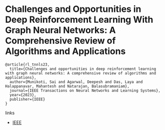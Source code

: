 # Challenges and Opportunities in Deep Reinforcement Learning With Graph Neural Networks: A Comprehensive Review of Algorithms and Applications

```
@article{rl_tnnls23,
  title={Challenges and opportunities in deep reinforcement learning with graph neural networks: A comprehensive review of algorithms and applications},
  author={Munikoti, Sai and Agarwal, Deepesh and Das, Laya and Halappanavar, Mahantesh and Natarajan, Balasubramaniam},
  journal={IEEE Transactions on Neural Networks and Learning Systems},
  year={2023},
  publisher={IEEE}
}
```

links
- [IEEE](https://ieeexplore.ieee.org/abstract/document/10161704)
